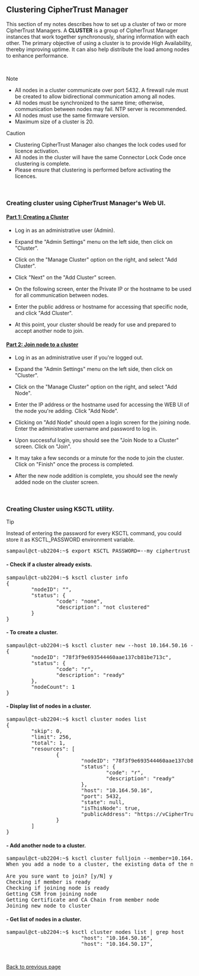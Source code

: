 ## Clustering CipherTrust Manager

This section of my notes describes how to set up a cluster of two or more CipherTrust Managers. A **CLUSTER** is a group of CipherTrust Manager instances that work together synchronously, sharing information with each other. The primary objective of using a cluster is to provide High Availability, thereby improving uptime. It can also help distribute the load among nodes to enhance performance.

<BR>

> [!NOTE]
> + All nodes in a cluster communicate over port 5432. A firewall rule must be created to allow bidirectional communication among all nodes. 
> + All nodes must be synchronized to the same time; otherwise, communication between nodes may fail. NTP server is recommended.
> + All nodes must use the same firmware version.
> + Maximum size of a cluster is 20.

> [!CAUTION]
> + Clustering CipherTrust Manager also changes the lock codes used for licence activation.
> + All nodes in the cluster will have the same Connector Lock Code once clustering is complete.
> + Please ensure that clustering is performed before activating the licences.

<BR>

### Creating cluster using CipherTrust Manager's Web UI.

#### <ins>Part 1: Creating a Cluster</ins>

+ Log in as an administrative user (Admin).

+ Expand the "Admin Settings" menu on the left side, then click on "Cluster".

+ Click on the "Manage Cluster" option on the right, and select "Add Cluster".

+ Click "Next" on the "Add Cluster" screen.

+ On the following screen, enter the Private IP or the hostname to be used for all communication between nodes.

+ Enter the public address or hostname for accessing that specific node, and click "Add Cluster".

+ At this point, your cluster should be ready for use and prepared to accept another node to join.


#### <ins>Part 2: Join node to a cluster</ins>

+ Log in as an administrative user if you're logged out.

+ Expand the "Admin Settings" menu on the left side, then click on "Cluster".

+ Click on the "Manage Cluster" option on the right, and select "Add Node".

+ Enter the IP address or the hostname used for accessing the WEB UI of the node you're adding. Click "Add Node".

+ Clicking on "Add Node" should open a login screen for the joining node. Enter the administrative username and password to log in.

+ Upon successful login, you should see the "Join Node to a Cluster" screen. Click on "Join".

+ It may take a few seconds or a minute for the node to join the cluster. Click on "Finish" once the process is completed.

+ After the new node addition is complete, you should see the newly added node on the cluster screen.

<br>

### Creating Cluster using KSCTL utility.

> [!TIP]
> Instead of entering the password for every KSCTL command, you could store it as KSCTL_PASSWORD environment variable.
<pre>
sampaul@ct-ub2204:~$ export KSCTL_PASSWORD=--my_ciphertrust_manager_password--
</pre>

#### - Check if a cluster already exists.
<pre>
sampaul@ct-ub2204:~$ ksctl cluster info
{
        "nodeID": "",
        "status": {
                "code": "none",
                "description": "not clustered"
        }
}
</pre>

#### - To create a cluster.
<pre>
sampaul@ct-ub2204:~$ ksctl cluster new --host 10.164.50.16 --public-address https://vCipherTrust-i.daenerys.home
{
        "nodeID": "78f3f9e693544460aae137cb81be713c",
        "status": {
                "code": "r",
                "description": "ready"
        },
        "nodeCount": 1
}
</pre>

#### - Display list of nodes in a cluster.
<pre>
sampaul@ct-ub2204:~$ ksctl cluster nodes list
{
        "skip": 0,
        "limit": 256,
        "total": 1,
        "resources": [
                {
                        "nodeID": "78f3f9e693544460aae137cb81be713c",
                        "status": {
                                "code": "r",
                                "description": "ready"
                        },
                        "host": "10.164.50.16",
                        "port": 5432,
                        "state": null,
                        "isThisNode": true,
                        "publicAddress": "https://vCipherTrust-i.daenerys.home"
                }
        ]
}
</pre>

#### - Add another node to a cluster.
<pre>
sampaul@ct-ub2204:~$ ksctl cluster fulljoin --member=10.164.50.16 --newnodehost=10.164.50.17 --newnodeurl=https://vciphertrust-ii.daenerys.home --newnodeuser=sampaul --newnodepass=$KSCTL_PASSWORD
When you add a node to a cluster, the existing data of the node is deleted.

Are you sure want to join? [y/N] y
Checking if member is ready
Checking if joining node is ready
Getting CSR from joining node
Getting Certificate and CA Chain from member node
Joining new node to cluster
</pre>

#### - Get list of nodes in a cluster.
<pre>
sampaul@ct-ub2204:~$ ksctl cluster nodes list | grep host
                        "host": "10.164.50.16",
                        "host": "10.164.50.17",
</pre>

<br>

[Back to previous page](README.md)
